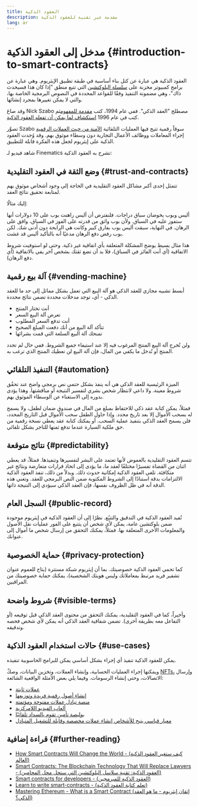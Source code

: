 ```yaml
---
title: العقود الذكية
description: مقدمة غير تقنية للعقود الذكية
lang: ar
---
```


# مدخل إلى العقود الذكية {#introduction-to-smart-contracts}

العقود الذكية هي عبارة عن كتل بناء أساسية في طبقة تطبيق الإيثريوم. وهي عبارة عن برامج كمبيوتر مخزنة على [سلسلة البلوكتشين](/glossary/#blockchain) التي تتبع منطق "إذا كان هذا فسيحدث ذاك"، وهي مضمونة التنفيذ وفقًا للقواعد المحددة في النصوص البرمجية الخاصة بها، والتي لا يمكن تغييرها بمجرد إنشائها.

وقد صاغ Nick Szabo مصطلح "العقد الذكي". ففي عام 1994، كتب [مقدمة للمفهوم](https://www.fon.hum.uva.nl/rob/Courses/InformationInSpeech/CDROM/Literature/LOTwinterschool2006/szabo.best.vwh.net/smart.contracts.html)ثم كتب في عام 1996 [استكشاف لما يمكن أن تفعله العقود الذكية](https://www.fon.hum.uva.nl/rob/Courses/InformationInSpeech/CDROM/Literature/LOTwinterschool2006/szabo.best.vwh.net/smart_contracts_2.html).

تصوَّر Szabo سوقاً رقمية تتيح فيها العمليات التلقائية [الآمنة من حيث العملات الرقمية](/glossary/#cryptography) إجراء المعاملات ووظائف الأعمال التجارية دون وسطاء موثوق بهم. وقد وُجدت العقود الذكية على إيثريوم لجعل هذه الفكرة قابلة للتطبيق.

شاهد فيديو لـ Finematics تشرح به العقود الذكية:

<YouTube id="pWGLtjG-F5c" />

## وضع الثقة في العقود التقليدية {#trust-and-contracts}

تتمثل إحدى أكبر مشاكل العقود التقليدية في الحاجة إلى وجود أشخاص موثوق بهم لمتابعة تحقيق نتائج العقد.

إليك مثالًا:

أليس وبوب يخوضان سباق دراجات. فلنفترض أن أليس راهنت بوب على 10 دولارات أنها ستفوز عليه في السباق. ولأن بوب واثق من قدرته على الفوز في السباق، وافق على الرهان. في النهاية، سبقت أليس بوب بفارق كبير وكانت هي الرابحة دون أدنى شك. لكن بوب رفض دفع الرهان مدعيًا أنه بالتأكيد أليس قد غشت.

هذا مثال بسيط يوضح المشكلة المتعلقة بأي اتفاقية غير ذكية. وحتى لو استوفيت شروط الاتفاقية (أي أنت الفائز في السباق)، فلا بد أن تضع ثقتك بشخص آخر يفي بالاتفاقية (أي دفع الرهان).

## آلة بيع رقمية {#vending-machine}

أبسط تشبيه مجازي للعقد الذكي هو آلة البيع التي تعمل بشكل مماثل إلى حد ما للعقد الذكي - أي، توجد مدخلات محددة تضمن نتائج محددة.

- أنت تختار المنتج
- تعرض آلة البيع السعر
- أنت تدفع السعر المطلوب
- تتأكد آلة البيع من أنك دفعت المبلغ الصحيح
- تمنحك آلة البيع السلعة التي قمت بشرائها

ولن تُخرج آلة البيع المنتج المرغوب فيه إلا عند استيفاء جميع الشروط. ففي حال لم تحدد المنتج أو تُدخل ما يكفي من المال، فإن آلة البيع لن تعطيك المنتج الذي ترغب به.

## التنفيذ التلقائي {#automation}

الميزة الرئيسية للعقد الذكي هي أنه ينفذ بشكل حتمي نص برمجي واضح عند تحقُق شروط معينة. ولا داعي لانتظار شخص بشري لتفسير النتيجة أو مناقشتها. وهذا يؤدى بدوره إلى الاستغناء عن الوسطاء الموثوق بهم.

فمثلاً، يمكن كتابة عقد ذكي للاحتفاظ بمبلغ من المال في صندوق ضمان لطفل، ولا يسمح له بسحب الأموال إلا بعد تاريخ محدد. وإذا حاول الطفل سحب الأموال قبل التاريخ المحدد، فلن يسمح العقد الذكي بتنفيذ عملية السحب. أو يمكنك كتابة عقد يعطي نسخة رقمية من حق ملكية السيارة عندما تدفع ثمنها للتاجر بشكل تلقائي.

## نتائج متوقعة {#predictability}

تتسم العقود التقليدية بالغموض لأنها تعتمد على البشر لتفسيرها وتنفيذها. فمثلاً، قد يعطي اثنان من القضاة تفسيرًا مختلفًا لعقد ما، ما يؤدى إلى اتخاذ قرارات متعارضة ونتائج غير متكافئة. تلغي العقود الذكية إمكانية حدوث ذلك. وبدلاً من ذلك، تنفذ العقود الذكية الالتزامات بدقة استنادًا إلى الشروط المكتوبة ضمن النص البرمجي للعقد. وتعني هذه الدقة أنه في ظل الظروف نفسها، فإن العقد الذكي سيؤدي إلى النتيجة ذاتها.

## السجل العام {#public-record}

تُفيد العقود الذكية في التدقيق والتتبُع. نظرًا إلى أن العقود الذكية في إيثريوم موجودة ضمن بلوكتشين عامة، يمكن لأي شخص أن يتتبع على الفور عمليات نقل الأصول والمعلومات الأخرى المتعلقة بها. فمثلاً، يمكنك التحقق من إرسال شخص ما أموال إلى عنوانك.

## حماية الخصوصية {#privacy-protection}

كما تحمي العقود الذكية خصوصيتك. بما أن إيثريوم شبكة مستترة (يتاح للعموم عنوان تشفير فريد مرتبط بمعاملاتك وليس هويتك الشخصية)، يمكنك حماية خصوصيتك من المراقبين.

## شروط واضحة {#visible-terms}

وأخيراً، كما في العقود التقليدية، يمكنك التحقق من محتوى العقد الذكي قبل توقيعه (أو التفاعل معه بطريقة أخرى). تضمن شفافية العقد الذكي أنه يمكن لأي شخص فحصه وتدقيقه.

## حالات استخدام العقود الذكية {#use-cases}

يمكن للعقود الذكية تنفيذ أي إجراء بشكل أساسي يمكن للبرامج الحاسوبية تنفيذه.

ويمكنها إجراء العمليات الحسابية، وإنشاء العملات، وتخزين البيانات، وصكّ [NFTs،](/glossary/#nft) وإرسال الاتصالات، وحتى إنشاء الرسومات. وفيما يلي بعض الأمثلة الواقعية الشائعة:

- [عملات ثابتة](/stablecoins/)
- [إنشاء أصول رقمية فريدة وتوزيعها](/nft/)
- [منصة تبادل عملات مفتوحة ومؤتمتة](/get-eth/#dex)
- [ألعاب الفيديو اللامركزية](/dapps/?category=gaming#explore)
- [بوليصة تأمين تقوم بالسداد تلقائيًا](https://etherisc.com/)
- [معيار قياسي يتيح للأشخاص إنشاء عملات مخصصة وقابلة للتشغيل المتبادل](/developers/docs/standards/tokens/)

## قراءة إضافية {#further-reading}

- [How Smart Contracts Will Change the World - (كيف ستغير العقود الذكية العالم)](https://www.youtube.com/watch?v=pA6CGuXEKtQ)
- [Smart Contracts: The Blockchain Technology That Will Replace Lawyers - (العقود الذكية: تقنية سلاسل البلوكتشين التي ستحل محل المحامين)](https://blockgeeks.com/guides/smart-contracts/)
- [Smart contracts for developers - (العقود الذكية للمبرمجين)](/developers/docs/smart-contracts/)
- [Learn to write smart-contracts - (تعلم كتابة العقود الذكية)](/developers/learning-tools/)
- [Mastering Ethereum - What is a Smart Contract (إتقان إيثريوم - ما هو العقد الذكي؟)](https://github.com/ethereumbook/ethereumbook/blob/develop/07smart-contracts-solidity.asciidoc#what-is-a-smart-contract)
